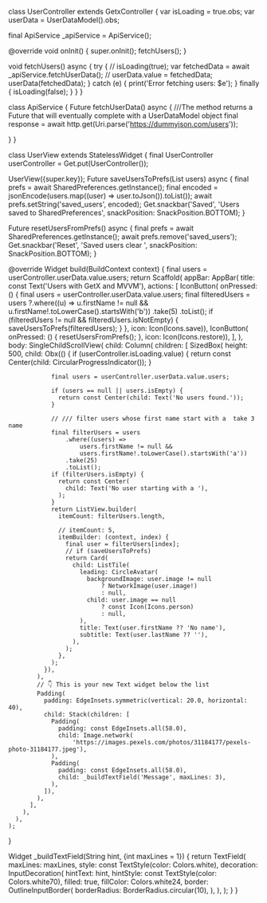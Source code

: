 
class UserController extends GetxController {
  var isLoading = true.obs;
  var userData = UserDataModel().obs;

  final ApiService _apiService = ApiService();

  @override
  void onInit() {
    super.onInit();
    fetchUsers();
  }

  void fetchUsers() async {
    try {
      // isLoading(true);
      var fetchedData = await _apiService.fetchUserData();
      // userData.value = fetchedData;
      userData(fetchedData);
    } catch (e) {
      print('Error fetching users: $e');
    } finally {
      isLoading(false);
    }
  }
}







class ApiService {
  Future<UserDataModel> fetchUserData() async {
    ///The method returns a Future that will eventually complete with a UserDataModel object
    final response = await http.get(Uri.parse('https://dummyjson.com/users'));


  }
}


class UserView extends StatelessWidget {
  final UserController userController = Get.put(UserController());

  UserView({super.key});
  Future<void> saveUsersToPrefs(List<dynamic> users) async {
    final prefs = await SharedPreferences.getInstance();
    final encoded = jsonEncode(users.map((user) => user.toJson()).toList());
    await prefs.setString('saved_users', encoded);
    Get.snackbar('Saved', 'Users saved to SharedPreferences',
        snackPosition: SnackPosition.BOTTOM);
  }

  Future<void> resetUsersFromPrefs() async {
    final prefs = await SharedPreferences.getInstance();
    await prefs.remove('saved_users');
    Get.snackbar('Reset', 'Saved users clear ',
        snackPosition: SnackPosition.BOTTOM);
  }

  @override
  Widget build(BuildContext context) {
    final users = userController.userData.value.users;
    return Scaffold(
      appBar: AppBar(
        title: const Text('Users with GetX and MVVM'),
        actions: [
          IconButton(
              onPressed: () {
                final users = userController.userData.value.users;
                final filteredUsers = users
                    ?.where((u) =>
                        u.firstName != null &&
                        u.firstName!.toLowerCase().startsWith('b'))
                    .take(5)
                    .toList();
                if (filteredUsers != null && filteredUsers.isNotEmpty) {
                  saveUsersToPrefs(filteredUsers);
                }
              },
              icon: Icon(Icons.save)),
          IconButton(
              onPressed: () {
                resetUsersFromPrefs();
              },
              icon: Icon(Icons.restore)),
        ],
      ),
      body: SingleChildScrollView(
        child: Column(
          children: [
            SizedBox(
              height: 500,
              child: Obx(() {
                if (userController.isLoading.value) {
                  return const Center(child: CircularProgressIndicator());
                }

                final users = userController.userData.value.users;

                if (users == null || users.isEmpty) {
                  return const Center(child: Text('No users found.'));
                }

                // /// filter users whose first name start with a  take 3 name
                final filterUsers = users
                    .where((users) =>
                        users.firstName != null &&
                        users.firstName!.toLowerCase().startsWith('a'))
                    .take(25)
                    .toList();
                if (filterUsers.isEmpty) {
                  return const Center(
                    child: Text('No user starting with a '),
                  );
                }
                return ListView.builder(
                  itemCount: filterUsers.length,

                  // itemCount: 5,
                  itemBuilder: (context, index) {
                    final user = filterUsers[index];
                    // if (saveUsersToPrefs)
                    return Card(
                      child: ListTile(
                        leading: CircleAvatar(
                          backgroundImage: user.image != null
                              ? NetworkImage(user.image!)
                              : null,
                          child: user.image == null
                              ? const Icon(Icons.person)
                              : null,
                        ),
                        title: Text(user.firstName ?? 'No name'),
                        subtitle: Text(user.lastName ?? ''),
                      ),
                    );
                  },
                );
              }),
            ),
            // 👇 This is your new Text widget below the list
            Padding(
              padding: EdgeInsets.symmetric(vertical: 20.0, horizontal: 40),
              child: Stack(children: [
                Padding(
                  padding: const EdgeInsets.all(58.0),
                  child: Image.network(
                      'https://images.pexels.com/photos/31184177/pexels-photo-31184177.jpeg'),
                ),
                Padding(
                  padding: const EdgeInsets.all(58.0),
                  child: _buildTextField('Message', maxLines: 3),
                ),
              ]),
            ),
          ],
        ),
      ),
    );
  }

  Widget _buildTextField(String hint, {int maxLines = 1}) {
    return TextField(
      maxLines: maxLines,
      style: const TextStyle(color: Colors.white),
      decoration: InputDecoration(
        hintText: hint,
        hintStyle: const TextStyle(color: Colors.white70),
        filled: true,
        fillColor: Colors.white24,
        border: OutlineInputBorder(
          borderRadius: BorderRadius.circular(10),
        ),
      ),
    );
  }
}
